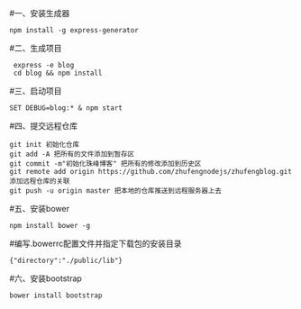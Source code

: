 #一、安装生成器
```
npm install -g express-generator
```

#二、生成项目
```
 express -e blog
 cd blog && npm install
```

#三、启动项目
```
SET DEBUG=blog:* & npm start
```

#四、提交远程仓库
```
git init 初始化仓库
git add -A 把所有的文件添加到暂存区
git commit -m"初始化珠峰博客" 把所有的修改添加到历史区
git remote add origin https://github.com/zhufengnodejs/zhufengblog.git 添加远程仓库的关联
git push -u origin master 把本地的仓库推送到远程服务器上去
```

#五、安装bower
```
npm install bower -g
```

#编写.bowerrc配置文件并指定下载包的安装目录
```
{"directory":"./public/lib"}
```

#六、安装bootstrap
```
bower install bootstrap
```
